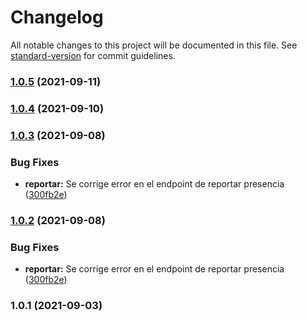 # Changelog

All notable changes to this project will be documented in this file. See [standard-version](https://github.com/conventional-changelog/standard-version) for commit guidelines.

### [1.0.5](https://github.com/cris1ian/elecciones_fe/compare/v1.0.4...v1.0.5) (2021-09-11)

### [1.0.4](https://github.com/cris1ian/elecciones_fe/compare/v1.0.3...v1.0.4) (2021-09-10)

### [1.0.3](https://github.com/cris1ian/elecciones_fe/compare/v1.0.1...v1.0.3) (2021-09-08)


### Bug Fixes

* **reportar:** Se corrige error en el endpoint de reportar presencia ([300fb2e](https://github.com/cris1ian/elecciones_fe/commit/300fb2e3bd932418354c79d705d8b059b82f6690))

### [1.0.2](https://github.com/cris1ian/elecciones_fe/compare/v1.0.1...v1.0.2) (2021-09-08)


### Bug Fixes

* **reportar:** Se corrige error en el endpoint de reportar presencia ([300fb2e](https://github.com/cris1ian/elecciones_fe/commit/300fb2e3bd932418354c79d705d8b059b82f6690))

### 1.0.1 (2021-09-03)
